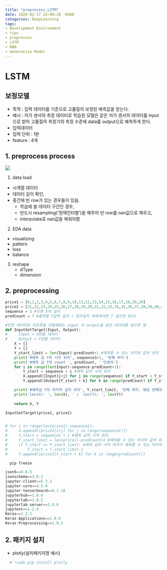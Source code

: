 ```yaml
---
title: "preprocess_LSTM"
date: 2020-02-17 15:09:28 -0400
categories: DeepLearning
tags:
- Development Environment
- tips
- preprocess
- LSTM
- RNN
- Generative Model
---
```


# LSTM 
## 보정모델
 - 목적 : 입력 데이터를 기준으로 고품질의 보정된 예측값을 얻는다.
 - 예시 : 저가 센서의 측정 데이터로 학습된 모델은 같은 저가 센서의 데이터를 input으로 받아 고품질의 측정기의 측정 수준에 data를 output으로 예측하게 한다.
 - 입력데이터 
  - 입력 단위 : 1분
  - feature : 4개
  
## 1. preprocess process

![](https://github.com/jypost/jypost.github.io/blob/master/img/LSTM_datamanager_jyp.png?raw=true)<br>

1. data load
 - 시계열 데이터 
  - 데이터 길이 확인,
  - 중간에 빈 row가 있는 경우들이 있음.
    - 학습에 쓸 데이터 구간인 경우,
     - 반드시 resampling('현재인터벌')을 해주어 빈 row를 nan값으로 채우고,
     - interpolate로 nan값을 채워야함
2. EDA data
  - visualizing
  - pattern
  - loss
  - balance
3. reshape
   - dType
   - dimension

## 2. preprocessing

```python
price1 = [0,1,2,3,4,5,6,7,8,9,10,11,12,13,14,15,16,17,18,19,20]
price2 = [21,22,23,24,25,26,27,28,29,30,31,32,33,34,35,36,37,38,39,40,41]
sequence = 5 #인풋 X의 길이
predCount = 7 #출력할 Y값의 길이 ( 일주일치 예측하려면 7 넣으면 된다)

#인풋 데이터로 아웃풋을 만들때에는 input 과 output을 같은 데이터를 넣으면 됨
def InputSetTarget(Input, Output):
#     Input = X만들 데이터
#     Output = Y만들 데이터
    X = []
    Y = []
    Y_start_limit = len(Input)-predCount+1 #예측할 수 있는 마지막 값의 위치
    print('#예측 값 Y의 시작 위치', sequence1+1, '번째 부터')
    print('#예측 값 Y의 count ', predCount, ' 만큼씩')
    for i in range(len(Input)-sequence-predCount+1):
        Y_start = sequence + i #예측 값의 시작 위치
        X.append([Input[i+j] for j in range(sequence) if Y_start < Y_start_limit])
        Y.append([Output[Y_start + k] for k in range(predCount) if Y_start < Y_start_limit])

    print('#예측값 Y의 마지막 값의 위치', Y_start_limit, '번째 까지. 해당 번째의 시작 값은', Output[len(Output)-predCount])
    print('len(X): ', len(X), ' /  len(Y): ', len(Y))
    
    return X, Y

InputSetTarget(price1, price1)


# for i in range(len(price1)-sequence1):
#     X.append([price1[i+j] for j in range(sequence1)])
#     Y_start = sequence1 + i #예측 값의 시작 위치
#     Y_start_limit = len(price1)-predCount+1 #예측할 수 있는 마지막 값의 위치
#     if Y_start >= Y_start_limit: #예측 값의 시작 위치가 예측할 수 있는 마지막 값과 같거나 
#         Y_start = Y_start_limit-1
#     Y.append([price1[Y_start + k] for k in range(predCount)])


```



```python
  pip freeze
```
```python
json5==0.8.5
jsonschema==3.0.2
jupyter-client==5.3.3
jupyter-core==4.5.0
jupyter-tensorboard==0.1.10
jupyterhub==1.0.0
jupyterlab==1.0.2
jupyterlab-server==1.0.0
jupytext==1.2.4
Keras==2.3.1
Keras-Applications==1.0.6
Keras-Preprocessing==1.0.5
```

## 2. 패키지 설치
 
 - plotly(설치패키지명 예시)
 
```python
  # !sudo pip install plotly
```
